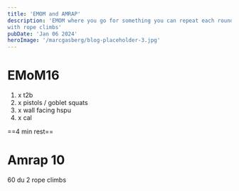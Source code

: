 ```yaml
---
title: 'EMOM and AMRAP'
description: 'EMOM where you go for something you can repeat each round. AMRAP
with rope climbs'
pubDate: 'Jan 06 2024'
heroImage: '/marcgasberg/blog-placeholder-3.jpg'
---
```

# EMoM16
1) x t2b
2) x pistols / goblet squats
3) x wall facing hspu
4) x cal

==4 min rest==

# Amrap 10
60 du
2 rope climbs


